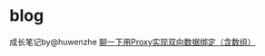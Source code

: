 # blog
成长笔记by@huwenzhe
[聊一下用Proxy实现双向数据绑定（含数组）](https://segmentfault.com/a/1190000015483195?utm_source=tag-newest)
